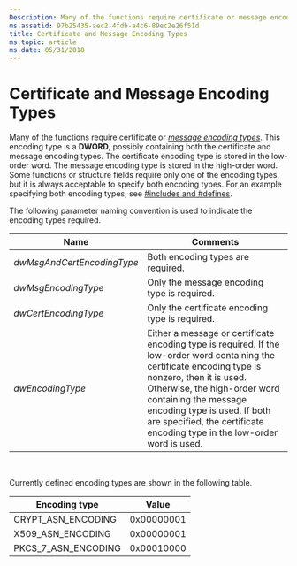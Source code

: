 ```yaml
---
Description: Many of the functions require certificate or message encoding types.
ms.assetid: 97b25435-aec2-4fdb-a4c6-89ec2e26f51d
title: Certificate and Message Encoding Types
ms.topic: article
ms.date: 05/31/2018
---
```


# Certificate and Message Encoding Types

Many of the functions require certificate or [*message encoding types*](https://msdn.microsoft.com/library/ms721594(v=VS.85).aspx). This encoding type is a **DWORD**, possibly containing both the certificate and message encoding types. The certificate encoding type is stored in the low-order word. The message encoding type is stored in the high-order word. Some functions or structure fields require only one of the encoding types, but it is always acceptable to specify both encoding types. For an example specifying both encoding types, see [\#includes and \#defines](-includes-and--defines.md).

The following parameter naming convention is used to indicate the encoding types required.



| Name                       | Comments                                                                                                                                                                                                                                                                                                                |
|----------------------------|-------------------------------------------------------------------------------------------------------------------------------------------------------------------------------------------------------------------------------------------------------------------------------------------------------------------------|
| *dwMsgAndCertEncodingType* | Both encoding types are required.                                                                                                                                                                                                                                                                                       |
| *dwMsgEncodingType*        | Only the message encoding type is required.                                                                                                                                                                                                                                                                             |
| *dwCertEncodingType*       | Only the certificate encoding type is required.                                                                                                                                                                                                                                                                         |
| *dwEncodingType*           | Either a message or certificate encoding type is required. If the low-order word containing the certificate encoding type is nonzero, then it is used. Otherwise, the high-order word containing the message encoding type is used. If both are specified, the certificate encoding type in the low-order word is used. |



 

Currently defined encoding types are shown in the following table.



| Encoding type          | Value      |
|------------------------|------------|
| CRYPT\_ASN\_ENCODING   | 0x00000001 |
| X509\_ASN\_ENCODING    | 0x00000001 |
| PKCS\_7\_ASN\_ENCODING | 0x00010000 |



 

 

 



